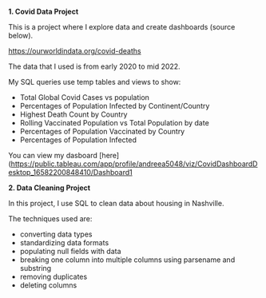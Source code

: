 **1. Covid Data Project**

This is a project where I explore data and create dashboards (source below).

https://ourworldindata.org/covid-deaths

The data that I used is from early 2020 to mid 2022.

My SQL queries use temp tables and views to show:
- Total Global Covid Cases vs population
- Percentages of Population Infected by Continent/Country
- Highest Death Count by Country
- Rolling Vaccinated Population vs Total Population by date
- Percentages of Population Vaccinated by Country
- Percentages of Population Infected

You can view my dasboard [here](https://public.tableau.com/app/profile/andreea5048/viz/CovidDashboardDesktop_16582200848410/Dashboard1


**2. Data Cleaning Project**

In this project, I use SQL to clean data about housing in Nashville.

The techniques used are:
- converting data types
- standardizing data formats
- populating null fields with data
- breaking one column into multiple columns using parsename and substring
- removing duplicates
- deleting columns

